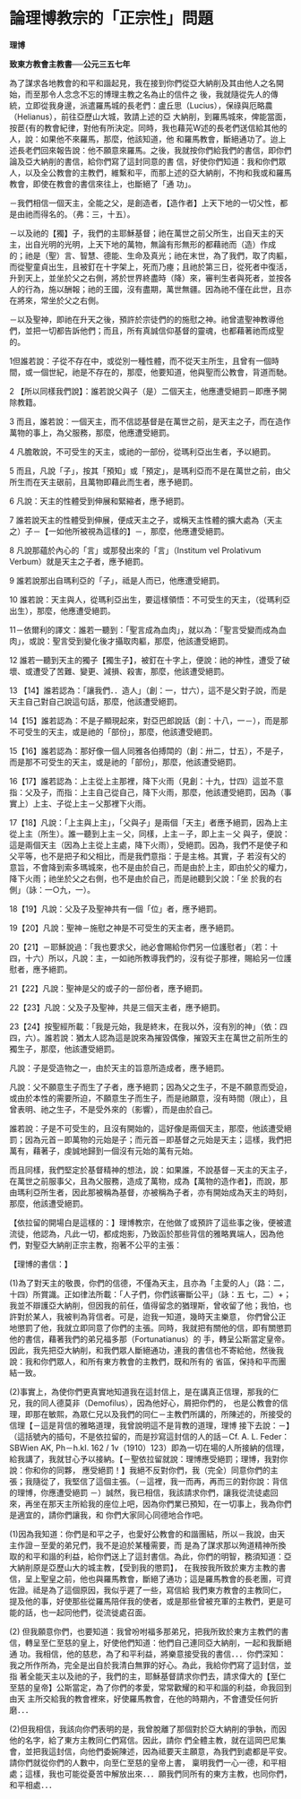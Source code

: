 # 論理博教宗的「正宗性」問題


**理博**

**致東方教會主教書──公元三五七年**





為了謀求各地教會的和平和諧起見，我在接到你們從亞大納削及其由他人之名開始，而至那令人念念不忘的博理主教之名為止的信件之
後，我就隨從先人的傳統，立即從我身邊，派遣羅馬城的長老們：盧丘思（Lucius），保祿與厄略農（Helianus），前往亞歷山大城，敦請上述的亞
大納削，到羅馬城來，俾能當面，按茞{有的教會紀律，對他有所決定。同時，我也藉茪W述的長老們送信給其他的人，說：如果他不來羅馬，那麼，他該知道，他
和羅馬教會，斷絕通功了。迨上述長老們回來報告說：他不願意來羅馬。之後，我就按你們給我們的書信，即你們論及亞大納削的書信，給你們寫了這封同意的書
信，好使你們知道：我和你們眾人，以及全公教會的主教們，維繫和平，而那上述的亞大納削，不拘和我或和羅馬教會，即使在教會的書信來往上，也斷絕了「通
功」。

－我們相信一個天主，全能之父，是創造者，【造作者】上天下地的一切父性，都是由祂而得名的。（弗：三，十五）。

－以及祂的【獨】子，我們的主耶穌基督；祂在萬世之前父所生，出自天主的天主，出自光明的光明，上天下地的萬物，無論有形無形的都藉祂而（造）作成
的；祂是（聖）言、智慧、德能、生命及真光；祂在末世，為了我們，取了肉軀，而從聖童貞出生，且被釘在十字架上，死而乃瘞；且祂於第三日，從死者中復活，
升到天上，並坐於父之右側，將於世界終盡時（降）來，審判生者與死者，並按各人的行為，施以酬報；祂的王國，沒有盡期，萬世無疆。因為祂不僅在此世，且亦
在將來，常坐於父之右側。

－以及聖神，即祂在升天之後，預許於宗徒們的的施慰之神。祂曾遣聖神教導他們，並把一切都告訴他們；而且，所有真誠信仰基督的靈魂，也都藉著祂而成聖的。

1但誰若說：子從不存在中，或從別一種性體，而不從天主所生，且曾有一個時間，或一個世紀，祂是不存在的，那麼，他要知道，他與聖而公教會，背道而馳。

2 【所以同樣我們說】：誰若說父與子（是）二個天主，他應遭受絕罰－即應予開除教籍。

3 而且，誰若說：一個天主，而不信認基督是在萬世之前，是天主之子，而在造作萬物的事上，為父服務，那麼，他應遭受絕罰。

4 凡膽敢說，不可受生的天主，或祂的一部份，從瑪利亞出生者，予以絕罰。

5 而且，凡說「子」，按其「預知」或「預定」，是瑪利亞而不是在萬世之前，由父所生而在天主硍前，且萬物即藉此而生者，應予絕罰。

6 凡說：天主的性體受到伸展和緊縮者，應予絕罰。

7 誰若說天主的性體受到伸展，便成天主之子，或稱天主性體的擴大處為（天主之）子－【一如他所被視為這樣的】－，那麼，他應遭受絕罰。

8 凡說那蘊於內心的「言」或那發出來的「言」（Institum vel Prolativum Verbum）就是天主之子者，應予絕罰。

9 誰若說那出自瑪利亞的「子」，祗是人而已，他應遭受絕罰。	

10 誰若說：天主與人，從瑪利亞出生，要這樣領悟：不可受生的天主，（從瑪利亞出生），那麼，他應遭受絕罰。

11－依爾利的譯文：誰若一聽到：「聖言成為血肉」，就以為：「聖言受變而成為血肉」，或說：聖言受到變化後才攝取肉軀，那麼，他該遭受絕罰。

12 誰若一聽到天主的獨子【獨生子】，被釘在十字上，便說：祂的神性，遭受了破壞、或遭受了苦難、變更、減損、殺害，那麼，他該遭受絕罰。

13 【14】誰若認為：「讓我們．．造人」（創：一，廿六），這不是父對子說，而是天主自己對自己說這句話，那麼，他該遭受絕罰。

14【15】誰若認為：不是子顯現起來，對亞巴郎說話（創：十八，一－），而是那不可受生的天主，或是祂的「部份」，那麼，他該遭受絕罰。

15【16】誰若認為：那好像一個人同雅各伯搏閗的（創：卅二，廿五），不是子，而是那不可受生的天主，或是祂的「部份」，那麼，他該遭受絕罰。

16【17】誰若認為：上主從上主那裡，降下火雨（見創：十九，廿四）這並不意指：父及子，而指：上主自己從自己，降下火雨，那麼，他該遭受絕罰，因為（事實上）上主、子從上主－父那裡下火雨。

17【18】凡說：「上主與上主」，「父與子」是兩個「天主」者應予絕罰，因為上主從上主（所生）。誰一聽到上主－父，同樣，上主－子，即上主－父
與子，便說：這是兩個天主（因為上主從上主處，降下火雨），受絕罰。因為，我們不是使子和父平等，也不是把子和父相比，而是我們意指：于是主格。其實，子
若沒有父的意旨，不會降到索多瑪城來，也不是由於自己，而是由於上主，即由於父的權力，降下火雨；祂坐於父之右側，也不是由於自己，而是祂聽到父說：「坐
於我的右側」（詠：一○九，一）。

18【19】凡說：父及子及聖神共有一個「位」者，應予絕罰。

19【20】凡說：聖神－施慰之神是不可受生的天主者，應予絕罰。

20【21】－耶穌說過：「我也要求父，祂必會賜給你們另一位護慰者」（若：十四，十六）所以，凡說：主，一如祂所教導我們的，沒有從子那裡，賜給另一位護慰者，應予絕罰。

21【22】凡說：聖神是父的或子的一部份者，應予絕罰。

22【23】凡說：父及子及聖神，共是三個天主者，應予絕罰。

23【24】按聖經所載：「我是元始，我是終末，在我以外，沒有別的神」（依：四四，六）。誰若說：猶太人認為這是說來為摧毀偶像，摧毀天主在萬世之前所生的獨生子，那麼，他該遭受絕罰。

凡說：子是受造物之一，由於天主的旨意所造成者，應予絕罰。

凡說：父不願意生子而生了子者，應予絕罰；因為父之生子，不是不願意而受迫，或由於本性的需要所迫，不願意生子而生子，而是祂願意，沒有時間（限止），且曾表明、祂之生子，不是受外來的（影響），而是由於自己。

誰若說：子是不可受生的，且沒有開始的，這好像是兩個天主，那麼，他該遭受絕罰；因為元首－即萬物的元始是子；而元首－即基督之元始是天主；這樣，我們把萬有，藉著子，虔誠地歸到一個沒有元始的萬有元始。

而且同樣，我們堅定於基督精神的想法，說：如果誰，不說基督－天主的天主子，在萬世之前服事父，且為父服務，造成了萬物，成為【萬物的造作者】，而說，那由瑪利亞所生者，因此那被稱為基督，亦被稱為子者，亦有開始成為天主的時刻，那麼，他該遭受絕罰。

【依拉留的開場白是這樣的：】理博教宗，在他做了或預許了這些事之後，便被遣流徒，他認為，凡此一切，都成炮影，乃致函於那些背信的雅略異端人，因為他們，對聖亞大納削正宗主教，抱著不公平的主張：

【理博的書信：】

(1)為了對天主的敬畏，你們的信德，不僅為天主，且亦為「主愛的人」（路：二，十四）所賞識。正如律法所載：「人子們，你們該審斷公平」（詠：五
七，二）+；我並不辯護亞大納削，但因我的前任，值得留念的猶理斯，曾收留了他；我怕，也許對於某人，我被判為背信者。可是，迨我一知道，幾時天主樂意，
你們曾公正地懲罰了他，我就立即同意了你們的主張。同時，我就把有關他的信，即有關懲罰他的書信，藉著我們的弟兄福多那（Fortunatianus）的
手，轉呈公斯當定皇帝。因此，我先把亞大納削，和我們眾人斷絕通功，連我的書信也不寄給他，然後我說：我和你們眾人，和所有東方教會的主教們，既和所有的
省區，保持和平而團結一致。

(2)事實上，為使你們更真實地知道我在這封信上，是在講真正信理，那我的仁兄，我的同人德莫非（Demofilus），因為他好心，屑把你們的，
也是公教會的信理，即那在敏熙，為眾仁兄以及我們的同仁－主教們所講的，所陳述的，所接受的信理【－這是背信的雅略道理，我曾說明這不是背教的道理，理博
接下去說：－】（這括號內的插句，不是依拉留的，而是抄寫這封信的人的話－Cf. A. L. Feder：SBWien AK, Ph－h.kI. 
162 / 
1v（1910）123）即為一切在場的人所接納的信理，給我講了，我就甘心予以接納。【－聖依拉留就說：理博應受絕罰；理博，我對你說：你和你的同夥，
應受絕罰！】我絕不反對你們，我（完全）同意你們的主張；我隨從了，我堅信了這個主張。（－這裡，我一而再，再而三的對你說：背信的理博，你應遭受絕罰
－）誠然，我已相信，我該請求你們，讓我從流徒處回來，再坐在那天主所給我的座位上吧，因為你們業已預知，在一切事上，我為你們是適宜的，請你們讓我，和
你們大家同心同德地合作吧。

(1)因為我知道：你們是和平之子，也愛好公教會的和諧團結，所以－我說，由天主作證－至愛的弟兄們，我不是迫於某種需要，而
是為了謀求那以殉道精神所換取的和平和諧的利益，給你們送上了這封書信。為此，你們的明智，務須知道：亞大納削原是亞歷山大的城主教，【受到我的懲罰】，
在我按我所致於東方主教的書信，呈上聖皇之前，他也與羅馬教會，斷絕了通功；這是羅馬教會的長老團，可資佐證。祗是為了這個原因，我似乎遲了一些，寫信給
我們東方教會的主教同仁，提及他的事，好使那些從羅馬陪伴我的使者，或是那些曾被充軍的主教們，更是可能的話，也一起同他們，從流徙處召面。

(2) 
但我願意你們，也要知道：我曾吩咐福多那弟兄，把我所致於東方主教們的書信，轉呈至仁至慈的皇上，好使他們知道：他們自己連同亞大納削，一起和我斷絕通
功。我相信，他的慈悲，為了和平利益，將樂意接受我的書信．．．你們深知：我之所作所為，完全是出自於我清白無罪的好心。為此，我給你們寫了這封信，並指
著全能天主以及祂的子，我們的主，耶穌基督請求你們去，請求偉大的【至仁至慈的皇帝】公斯當定，為了你們的孝愛，常常歡耀的和平和諧的利益，命我回到由天
主所交給我的教會裡來，好使羅馬教會，在他的時期內，不會遭受任何折磨．．．

(2)但我相信，我該向你們表明的是，我曾脫離了那個對於亞大納削的爭執，而因他的名字，給了東方主教同仁們寫信。因此，請你
們全體主教，就在這岡巴尼集會，並把我這封信，向他們委婉陳述，因為祗要天主願意，為我們到處都是平安。請你們就從你們的人數中，向至仁至慈的皇帝上書，
稟明我們一心一德，和平相處；這樣，我也可能從憂苦中解放出來．．．願我們同所有的東方主教，也同你們，和平相處．．．

